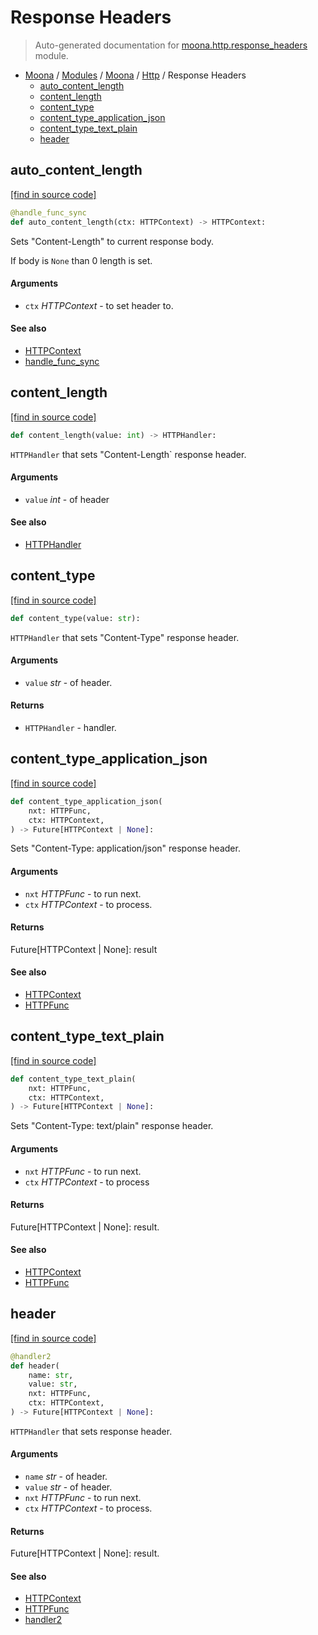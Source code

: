 # Response Headers

> Auto-generated documentation for [moona.http.response_headers](https://github.com/katunilya/moona/blob/main/moona/http/response_headers.py) module.

- [Moona](../../README.md#-moona) / [Modules](../../MODULES.md#moona-modules) / [Moona](../index.md#moona) / [Http](index.md#http) / Response Headers
    - [auto_content_length](#auto_content_length)
    - [content_length](#content_length)
    - [content_type](#content_type)
    - [content_type_application_json](#content_type_application_json)
    - [content_type_text_plain](#content_type_text_plain)
    - [header](#header)

## auto_content_length

[[find in source code]](https://github.com/katunilya/moona/blob/main/moona/http/response_headers.py#L79)

```python
@handle_func_sync
def auto_content_length(ctx: HTTPContext) -> HTTPContext:
```

Sets "Content-Length" to current response body.

If body is `None` than 0 length is set.

#### Arguments

- `ctx` *HTTPContext* - to set header to.

#### See also

- [HTTPContext](context.md#httpcontext)
- [handle_func_sync](handlers.md#handle_func_sync)

## content_length

[[find in source code]](https://github.com/katunilya/moona/blob/main/moona/http/response_headers.py#L70)

```python
def content_length(value: int) -> HTTPHandler:
```

`HTTPHandler` that sets "Content-Length` response header.

#### Arguments

- `value` *int* - of header

#### See also

- [HTTPHandler](handlers.md#httphandler)

## content_type

[[find in source code]](https://github.com/katunilya/moona/blob/main/moona/http/response_headers.py#L28)

```python
def content_type(value: str):
```

`HTTPHandler` that sets "Content-Type" response header.

#### Arguments

- `value` *str* - of header.

#### Returns

- `HTTPHandler` - handler.

## content_type_application_json

[[find in source code]](https://github.com/katunilya/moona/blob/main/moona/http/response_headers.py#L40)

```python
def content_type_application_json(
    nxt: HTTPFunc,
    ctx: HTTPContext,
) -> Future[HTTPContext | None]:
```

Sets "Content-Type: application/json" response header.

#### Arguments

- `nxt` *HTTPFunc* - to run next.
- `ctx` *HTTPContext* - to process.

#### Returns

Future[HTTPContext | None]: result

#### See also

- [HTTPContext](context.md#httpcontext)
- [HTTPFunc](handlers.md#httpfunc)

## content_type_text_plain

[[find in source code]](https://github.com/katunilya/moona/blob/main/moona/http/response_headers.py#L55)

```python
def content_type_text_plain(
    nxt: HTTPFunc,
    ctx: HTTPContext,
) -> Future[HTTPContext | None]:
```

Sets "Content-Type: text/plain" response header.

#### Arguments

- `nxt` *HTTPFunc* - to run next.
- `ctx` *HTTPContext* - to process

#### Returns

Future[HTTPContext | None]: result.

#### See also

- [HTTPContext](context.md#httpcontext)
- [HTTPFunc](handlers.md#httpfunc)

## header

[[find in source code]](https://github.com/katunilya/moona/blob/main/moona/http/response_headers.py#L7)

```python
@handler2
def header(
    name: str,
    value: str,
    nxt: HTTPFunc,
    ctx: HTTPContext,
) -> Future[HTTPContext | None]:
```

`HTTPHandler` that sets response header.

#### Arguments

- `name` *str* - of header.
- `value` *str* - of header.
- `nxt` *HTTPFunc* - to run next.
- `ctx` *HTTPContext* - to process.

#### Returns

Future[HTTPContext | None]: result.

#### See also

- [HTTPContext](context.md#httpcontext)
- [HTTPFunc](handlers.md#httpfunc)
- [handler2](handlers.md#handler2)
